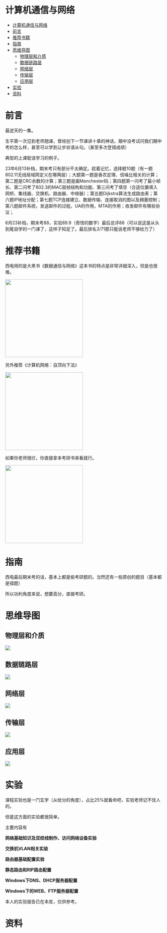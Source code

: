 # 计算机通信与网络
- [计算机通信与网络](#计算机通信与网络)
- [前言](#前言)
- [推荐书籍](#推荐书籍)
- [指南](#指南)
- [思维导图](#思维导图)
  - [物理层和介质](#物理层和介质)
  - [数据链路层](#数据链路层)
  - [网络层](#网络层)
  - [传输层](#传输层)
  - [应用层](#应用层)
- [实验](#实验)
- [资料](#资料)

# 前言
最逆天的一集。

生平第一次见到老师翘课，曾经创下一节课讲十章的神话，期中没考试问我们期中考的怎么样，甚至可以学到让步状语从句。（甚至多次登错成绩）

典型的上课耽误学习的例子。

23年6月13补档，期末考只有部分不太确定。趁着记忆，选择题10题（有一题802.11无线局域网定义在哪两层）；大题第一题是香农定理、信噪比相关的计算；第二题是CRC余数的计算；第三题是画Manchester码；第四题第一问考了最小帧长、第二问考了802.3的MAC层帧结构和功能、第三问考了填空（合适位置填入网桥、集线器、交换机、路由器、中继器）；第五题Dijkstra算法生成路由表；第六题IP地址分配；第七题TCP连接建立、数据传输、连接取消的图以及拥塞控制；第八题邮件系统，发送邮件的过程，UA的作用，MTA的作用；收发邮件有哪些协议；

6月23补档，期末考88，实验89.9（奇怪的数字）最后总评88（可以说这是从头到尾自学的一门课了，这样子知足了。最后排名3/71那只能说老师不够给力了）

# 推荐书籍
西电用的是大黑书《数据通信与网络》这本书的特点是非常详细深入，但是也很难。

<div><img src="../../images/network-book1.jpg" width=250 /></div>

另外推荐《计算机网络：自顶向下法》

<div><img src="../../images/network-book2.jpg" width=250 /></div>

如果你老师很烂，你直接拿本考研书来看就行。

<div><img src="../../images/network-book3.jpg" width=250 /></div>

# 指南
西电最后期末考的话，基本上都是偷考研题的。当然还有一些原创的题目（基本都是错题）

所以功利角度来说，想要高分，直接考研。

# 思维导图

## 物理层和介质
<div><img src="part2物理层和介质.png" /></div>

## 数据链路层
<div><img src="part3数据链路层.png" /></div>

## 网络层
<div><img src="part4网络层.png" /></div>

## 传输层
<div><img src="part5传输层.png" /></div>

## 应用层
<div><img src="part6应用层.png" /></div>

# 实验
课程实验也是一门玄学（从给分的角度），占比25%就看命吧，实验老师记不住人的。

但是这方面的实验都很简单。

主要内容有

**网络基础知识及双绞线制作、访问网络设备实验**

**交换机VLAN相关实验**

**路由器基础配置实验**

**静态路由和RIP路由配置**

**Windows下DNS、DHCP服务器配置**

**Windows下的WEB、FTP服务器配置**

本人的实验报告已在本库，仅供参考。

# 资料
